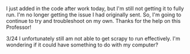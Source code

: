 I just added in the code after work today, but I'm still not getting it to fully run.  I'm no longer getting the issue I had originally sent. So, I'm going to continue to try and troubleshoot on my own. 
Thanks for the help on this Professor!  

3/24 I unfortunately still am not able to get scrapy to run effectively.  I'm wondering if it could have something to do with my computer?

